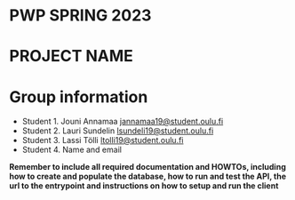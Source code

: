 # PWP SPRING 2023
# PROJECT NAME
# Group information
* Student 1. Jouni Annamaa jannamaa19@student.oulu.fi
* Student 2. Lauri Sundelin lsundeli19@student.oulu.fi
* Student 3. Lassi Tölli ltolli19@student.oulu.fi
* Student 4. Name and email

__Remember to include all required documentation and HOWTOs, including how to create and populate the database, how to run and test the API, the url to the entrypoint and instructions on how to setup and run the client__


